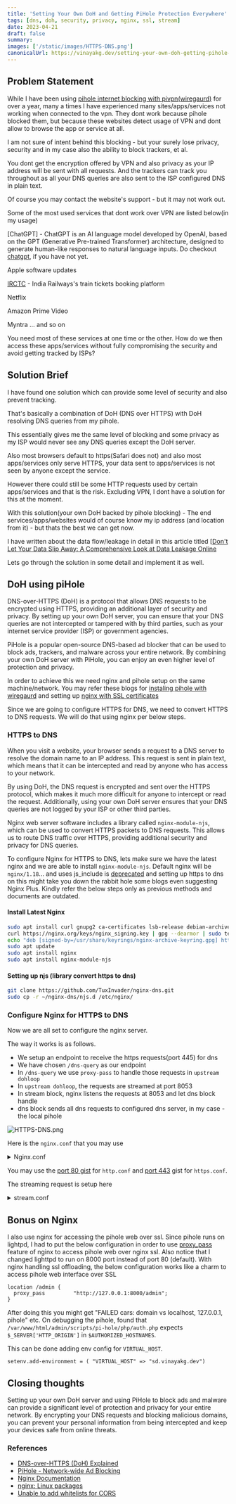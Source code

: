 ```yaml
---
title: 'Setting Your Own DoH and Getting PiHole Protection Everywhere'
tags: [dns, doh, security, privacy, nginx, ssl, stream]
date: 2023-04-21
draft: false
summary:
images: ['/static/images/HTTPS-DNS.png']
canonicalUrl: https://vinayakg.dev/setting-your-own-doh-getting-pihole-protection-everywhere
---
```


## Problem Statement

While I have been using [pihole internet blocking with pivpn(wiregaurd)](https://vinayakg.dev/invest-in-your-digital-security-with-pihole-wiregaurd-vpn) for over a year, many a times I have experienced many sites/apps/services not working when connected to the vpn. They dont work because pihole blocked them, but because these websites detect usage of VPN and dont allow to browse the app or service at all.

I am not sure of intent behind this blocking - but your surely lose privacy, security and in my case also the ability to block trackers, et al.

You dont get the encryption offered by VPN and also privacy as your IP address will be sent with all requests. And the trackers can track you throughout as all your DNS queries are also sent to the ISP configured DNS in plain text.

Of course you may contact the website's support - but it may not work out.

Some of the most used services that dont work over VPN are listed below(in my usage)

[ChatGPT] - ChatGPT is an AI language model developed by OpenAI, based on the GPT (Generative Pre-trained Transformer) architecture, designed to generate human-like responses to natural language inputs. Do checkout [chatgpt](https://chat.openai.com), if you have not yet.

Apple software updates

[IRCTC](https://irctc.co.in) - India Railways's train tickets booking platform

Netflix

Amazon Prime Video

Myntra ... and so on

You need most of these services at one time or the other. How do we then access these apps/services without fully compromising the security and avoid getting tracked by ISPs?

## Solution Brief

I have found one solution which can provide some level of security and also prevent tracking.

That's basically a combination of DoH (DNS over HTTPS) with DoH resolving DNS queries from my pihole.

This essentially gives me the same level of blocking and some privacy as my ISP would never see any DNS queries except the DoH server.

Also most browsers default to https(Safari does not) and also most apps/services only serve HTTPS, your data sent to apps/services is not seen by anyone except the service.

However there could still be some HTTP requests used by certain apps/services and that is the risk. Excluding VPN, I dont have a solution for this at the moment.

With this solution(your own DoH backed by pihole blocking) - The end services/apps/websites would of course know my ip address (and location from it) - but thats the best we can get now.

I have written about the data flow/leakage in detail in this article titled [[Don't Let Your Data Slip Away: A Comprehensive Look at Data Leakage Online](https://vinayakg.dev/dont-let-your-data-slip-away-comprehensive-look-data-leakage-online)

Lets go through the solution in some detail and implement it as well.

## DoH using piHole

DNS-over-HTTPS (DoH) is a protocol that allows DNS requests to be encrypted using HTTPS, providing an additional layer of security and privacy. By setting up your own DoH server, you can ensure that your DNS queries are not intercepted or tampered with by third parties, such as your internet service provider (ISP) or government agencies.

PiHole is a popular open-source DNS-based ad blocker that can be used to block ads, trackers, and malware across your entire network. By combining your own DoH server with PiHole, you can enjoy an even higher level of protection and privacy.

In order to achieve this we need nginx and pihole setup on the same machine/network. You may refer these blogs for [instaling pihole with wiregaurd](https://vinayakg.dev/invest-in-your-digital-security-with-pihole-wiregaurd-vpn) and setting up [nginx with SSL certificates](https://vinayakg.dev/streamline-ssl-certificate-generation-effortlessly-using-certbot)

Since we are going to configure HTTPS for DNS, we need to convert HTTPS to DNS requests. We will do that using nginx per below steps.

### HTTPS to DNS

When you visit a website, your browser sends a request to a DNS server to resolve the domain name to an IP address. This request is sent in plain text, which means that it can be intercepted and read by anyone who has access to your network.

By using DoH, the DNS request is encrypted and sent over the HTTPS protocol, which makes it much more difficult for anyone to intercept or read the request. Additionally, using your own DoH server ensures that your DNS queries are not logged by your ISP or other third parties.

Nginx web server software includes a library called `nginx-module-njs`, which can be used to convert HTTPS packets to DNS requests. This allows us to route DNS traffic over HTTPS, providing additional security and privacy for DNS queries.

To configure Nginx for HTTPS to DNS, lets make sure we have the latest nginx and we are able to install `nginx-module-njs`. Default nginx will be `nginx/1.18`... and uses js_include is [deprecated](https://www.nginx.com/blog/using-nginx-as-dot-doh-gateway/#A-Simple-DoH-DNS-Gateway:~:text=The%20code%20in,and%20JavaScript%20files.%5D) and setting up https to dns on this might take you down the rabbit hole some blogs even suggesting Nginx Plus. Kindly refer the below steps only as previous methods and documents are outdated.

#### Install Latest Nginx

```bash
sudo apt install curl gnupg2 ca-certificates lsb-release debian-archive-keyring
curl https://nginx.org/keys/nginx_signing.key | gpg --dearmor | sudo tee /usr/share/keyrings/nginx-archive-keyring.gpg >/dev/null
echo "deb [signed-by=/usr/share/keyrings/nginx-archive-keyring.gpg] http://nginx.org/packages/debian `lsb_release -cs` nginx" | sudo tee /etc/apt/sources.list.d/nginx.list
sudo apt update
sudo apt install nginx
sudo apt install nginx-module-njs
```

#### Setting up njs (library convert https to dns)

```bash
git clone https://github.com/TuxInvader/nginx-dns.git
sudo cp -r ~/nginx-dns/njs.d /etc/nginx/
```

### Configure Nginx for HTTPS to DNS

Now we are all set to configure the nginx server.

The way it works is as follows.

- We setup an endpoint to receive the https requests(port 445) for dns
- We have chosen `/dns-query` as our endpoint
- In `/dns-query` we use `proxy-pass` to handle those requests in `upstream dohloop`
- In `upstream dohloop`, the requests are streamed at port 8053
- In stream block, nginx listens the requests at 8053 and let dns block handle
- dns block sends all dns requests to configured dns server, in my case - the local pihole

![HTTPS-DNS.png](../static/images/HTTPS-DNS.png)

Here is the `nginx.conf` that you may use

<details>
  <summary>Nginx.conf</summary>

```nginx
user  nginx;
worker_processes  auto;
include "/etc/nginx/modules-enabled/*.conf";

load_module modules/ngx_stream_js_module.so;

error_log  /var/log/nginx/error.log notice;
pid        /var/run/nginx.pid;


events {
    worker_connections  1024;
}
include /etc/nginx/conf.d/stream.conf;

http {
    include       /etc/nginx/mime.types;
    default_type  application/octet-stream;


    # logging directives
    log_format  doh   '$remote_addr - $remote_user [$time_local] "$request" '
                      '[ $msec, $request_time, $upstream_response_time $pipe ] '
                      '$status $body_bytes_sent "$http_x_forwarded_for" '
                      '$upstream_http_x_dns_question $upstream_http_x_dns_type '
                      '$upstream_http_x_dns_result '
                      '$upstream_http_x_dns_ttl $upstream_http_x_dns_answers '
                      '$upstream_cache_status';

    access_log  /var/log/nginx/access.log doh;

    sendfile        on;
    #tcp_nopush     on;

    keepalive_timeout  65;

    gzip  on;

    # Proxy Cache storage - so we can cache the DoH response from the upstream
    proxy_cache_path /var/cache/nginx/doh_cache levels=1:2 keys_zone=doh_cache:10m;

    #DoH config
    upstream dohloop {
            zone dohloop 64k;
            server 127.0.0.1:8053;
    }

    include /etc/nginx/conf.d/http.conf;
    include /etc/nginx/conf.d/https.conf;
}
```

</details>

You may use the [port 80 gist](https://gist.githubusercontent.com/vinayakg/e138500d615425ac10422b850a679954/raw/81776acb7f07df6f782546cde394df2cd60315f8/port80-acme.conf) for `http.conf` and [port 443](https://gist.githubusercontent.com/vinayakg/e138500d615425ac10422b850a679954/raw/c6e35d627cba7695dd249bdfc353da9367832155/ssl-doh.conf) gist for `https.conf`.

The streaming request is setup here

<details>
  <summary>stream.conf</summary>

```nginx
stream {
        # Import the JavaScript file that processes the DoH requests
        js_import /etc/nginx/njs.d/dns/dns.js;

        # DNS logging
        log_format  dns   '$remote_addr [$time_local] $protocol "$dns_qname"';
        access_log /var/log/nginx/dns-access.log dns;

        # The $dns_qname variable can be populated by preread calls, and can be used for DNS routing
        js_set $dns_qname dns.get_qname;


        # DNS upstream pool (can also be DoT)
        upstream dns {
            zone dns 64k;
            server 127.0.0.1:53;
        }

        # DNS over HTTPS (gateway) translation process
        # Upstream can be either DNS (TCP) or DoT
        server {
                listen 127.0.0.1:8053;
                js_filter dns.filter_doh_request;
                proxy_pass dns;
        }
}
```

</details>

## Bonus on Nginx

I also use nginx for accessing the pihole web over ssl. Since pihole runs on lightpd, I had to put the below configuration in order to use [proxy_pass](https://dev.to/danielkun/nginx-everything-about-proxypass-2ona) feature of nginx to access pihole web over nginx ssl. Also notice that I changed lighttpd to run on 8000 port instead of port 80 (default). With nginx handling ssl offloading, the below configuration works like a charm to access pihole web interface over SSL

```nginx
location /admin {
  proxy_pass         "http://127.0.0.1:8000/admin";
}

```

After doing this you might get "FAILED cars: domain vs localhost, 127.0.0.1, pihole" etc. On debugging the pihole, found that `/var/www/html/admin/scripts/pi-hole/php/auth.php` expects `$_SERVER['HTTP_ORIGIN']` in `$AUTHORIZED_HOSTNAMES`.

This can be done adding env config for `VIRTUAL_HOST`.

```lighttpd
setenv.add-environment = ( "VIRTUAL_HOST" => "sd.vinayakg.dev")
```

## Closing thoughts

Setting up your own DoH server and using PiHole to block ads and malware can provide a significant level of protection and privacy for your entire network. By encrypting your DNS requests and blocking malicious domains, you can prevent your personal information from being intercepted and keep your devices safe from online threats.

### References

- [DNS-over-HTTPS (DoH) Explained](https://www.cloudflare.com/learning/dns/what-is-dns-over-https/)
- [PiHole - Network-wide Ad Blocking](https://pi-hole.net/)
- [Nginx Documentation](https://nginx.org/en/docs/)
- [nginx: Linux packages](http://nginx.org/en/linux_packages.html#Debian)
- [Unable to add whitelists for CORS](https://discourse.pi-hole.net/t/unable-to-add-whitelists-for-cors/59503/9)
